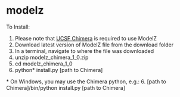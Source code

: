 # modelz

To Install:

1. Please note that <a href="https://www.cgl.ucsf.edu/chimera/">UCSF Chimera</a> is required to use ModelZ
2. Download latest version of ModelZ file from the download folder
3. In a terminal, navigate to where the file was downloaded
4. unzip modelz_chimera_1_0.zip
5. cd modelz_chimera_1_0
6. python* install.py [path to Chimera]

\* On Windows, you may use the Chimera python, e.g.:
6. [path to Chimera]/bin/python install.py [path to Chimera]

